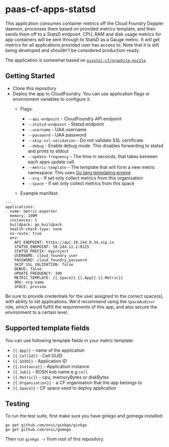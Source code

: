 # paas-cf-apps-statsd

This application consumes container metrics off the Cloud Foundry Doppler daemon, processes them based on provided metrics template, and then sends them off to a StatsD endpoint.
CPU, RAM and disk usage metrics for app containers will be sent through to StatsD as a Gauge metric. It will get metrics for all applications provided user has access to. Note that it is still being developed and shouldn't be considered production-ready.

The application is somewhat based on [`pivotal-cf/graphite-nozzle`](https://github.com/pivotal-cf/graphite-nozzle).

## Getting Started

* Clone this repository
* Deploy the app to CloudFoundry. You can use application flags or envirnoment variables to configure it.
  * Flags:
    * `--api-endpoint` - CloudFoundry API endpoint
    * `--statsd-endpoint` - Statsd endpoint
    * `--username` - UAA username
    * `--password` - UAA password
    * `--skip-ssl-validation` - Do not validate SSL certificate
    * `--debug` - Enable debug mode. This disables forwarding to statsd and prints to stdout
    * `--update-frequency` - The time in seconds, that takes between each apps update call.
    * `--metric-template` - The template that will form a new metric namespace. This uses [Go lang templating engine](https://golang.org/pkg/text/template/)
    * `--org` - If set only collect metrics from this organisation
    * `--space` - If set only collect metrics from this space

  * Example manifest:
```
---
applications:
- name: metric-exporter
  memory: 100M
  instances: 1
  buildpack: go_buildpack
  health-check-type: none
  no-route: true
  env:
    API_ENDPOINT: https://api.10.244.0.34.xip.io
    STATSD_ENDPOINT: 10.244.11.2:8125
    STATSD_PREFIX: myproject
    USERNAME: cloud_foundry_user
    PASSWORD: cloud_foundry_password
    SKIP_SSL_VALIDATION: false
    DEBUG: false
    UPDATE_FREQUENCY: 300
    METRIC_TEMPLATE: {{.Space}}.{{.App}}.{{.Metric}}
    ORG: org-name
    SPACE: preview
```

Be sure to provide credentials for the user assigned to the correct space(s), with ability to list applications.
We'd recommend using the `SpaceAuditor` role, which would fulfill the requirements of this app, and also
secure the environment to a certain level.

## Supported template fields

You can use following template fields in your metric template:

* `{{.App}}` - name of the application
* `{{.CellId}}` - Cell GUID
* `{{.GUID}}` - Application ID
* `{{.Instance}}` - Application instance
* `{{.Job}}` - BOSH kob name e.g `cell`
* `{{.Metric}}` - cpu, memoryBytes or diskBytes
* `{{.Organisation}}` - a CF organisation that the app belongs to
* `{{.Space}}` - CF space used to deploy application

## Testing

To run the test suite, first make sure you have ginkgo and gomega installed:

```
go get github.com/onsi/ginkgo/ginkgo
go get github.com/onsi/gomega
```

Then run `ginkgo -r` from root of this repository.
